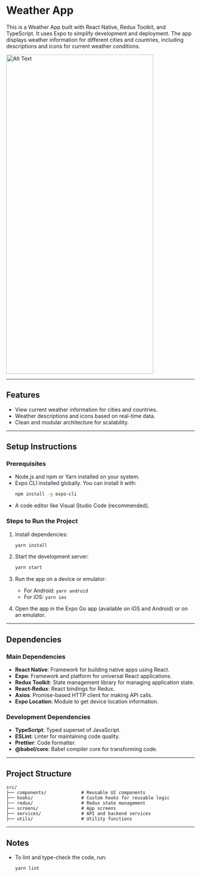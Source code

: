 # Weather App

This is a Weather App built with React Native, Redux Toolkit, and TypeScript. It uses Expo to simplify development and deployment. The app displays weather information for different cities and countries, including descriptions and icons for current weather conditions.

<img src="https://github.com/user-attachments/assets/72c7b9c1-749a-4c99-a527-53c418f603fb" alt="Alt Text" width="393" height="852">

---

## Features
- View current weather information for cities and countries.
- Weather descriptions and icons based on real-time data.
- Clean and modular architecture for scalability.

---

## Setup Instructions

### Prerequisites
- Node.js and npm or Yarn installed on your system.
- Expo CLI installed globally. You can install it with:
  ```bash
  npm install -g expo-cli
  ```
- A code editor like Visual Studio Code (recommended).

### Steps to Run the Project

1. Install dependencies:
   ```bash
   yarn install
   ```

2. Start the development server:
   ```bash
   yarn start
   ```
  

3. Run the app on a device or emulator:
    - For Android: `yarn android`
    - For iOS: `yarn ios`

4. Open the app in the Expo Go app (available on iOS and Android) or on an emulator.

---

## Dependencies

### Main Dependencies
- **React Native**: Framework for building native apps using React.
- **Expo**: Framework and platform for universal React applications.
- **Redux Toolkit**: State management library for managing application state.
- **React-Redux**: React bindings for Redux.
- **Axios**: Promise-based HTTP client for making API calls.
- **Expo Location**: Module to get device location information.

### Development Dependencies
- **TypeScript**: Typed superset of JavaScript.
- **ESLint**: Linter for maintaining code quality.
- **Prettier**: Code formatter.
- **@babel/core**: Babel compiler core for transforming code.

---

## Project Structure

```
src/
├── components/             # Reusable UI components
├── hooks/                  # Custom hooks for reusable logic
├── redux/                  # Redux state management
├── screens/                # App screens
├── services/               # API and backend services
├── utils/                  # Utility functions
```

---

## Notes
- To lint and type-check the code, run:
  ```bash
  yarn lint
  ```
